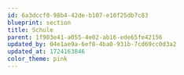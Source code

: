 ```yaml
---
id: 6a3dccf0-98b4-42de-b107-e10f25db7c83
blueprint: section
title: Schule
parent: 1f903e41-a055-4e02-ab16-ede65fe42156
updated_by: 04e1ae9a-6ef8-4ba0-931b-7cd69cc0d3a2
updated_at: 1724163846
color_theme: pink
---
```

